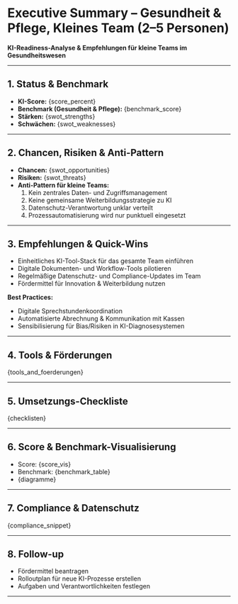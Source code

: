 # Executive Summary – Gesundheit & Pflege, Kleines Team (2–5 Personen)

**KI-Readiness-Analyse & Empfehlungen für kleine Teams im Gesundheitswesen**

---

## 1. Status & Benchmark

- **KI-Score:** {score_percent}
- **Benchmark (Gesundheit & Pflege):** {benchmark_score}
- **Stärken:** {swot_strengths}
- **Schwächen:** {swot_weaknesses}

---

## 2. Chancen, Risiken & Anti-Pattern

- **Chancen:** {swot_opportunities}
- **Risiken:** {swot_threats}
- **Anti-Pattern für kleine Teams:**  
  1. Kein zentrales Daten- und Zugriffsmanagement  
  2. Keine gemeinsame Weiterbildungsstrategie zu KI  
  3. Datenschutz-Verantwortung unklar verteilt  
  4. Prozessautomatisierung wird nur punktuell eingesetzt

---

## 3. Empfehlungen & Quick-Wins

- Einheitliches KI-Tool-Stack für das gesamte Team einführen  
- Digitale Dokumenten- und Workflow-Tools pilotieren  
- Regelmäßige Datenschutz- und Compliance-Updates im Team  
- Fördermittel für Innovation & Weiterbildung nutzen

**Best Practices:**  
- Digitale Sprechstundenkoordination  
- Automatisierte Abrechnung & Kommunikation mit Kassen  
- Sensibilisierung für Bias/Risiken in KI-Diagnosesystemen

---

## 4. Tools & Förderungen

{tools_and_foerderungen}

---

## 5. Umsetzungs-Checkliste

{checklisten}

---

## 6. Score & Benchmark-Visualisierung

- Score: {score_vis}
- Benchmark: {benchmark_table}
- {diagramme}

---

## 7. Compliance & Datenschutz

{compliance_snippet}

---

## 8. Follow-up

- Fördermittel beantragen  
- Rolloutplan für neue KI-Prozesse erstellen  
- Aufgaben und Verantwortlichkeiten festlegen

---
